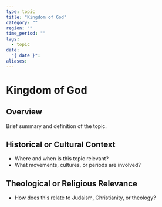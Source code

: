 ```yaml
---
type: topic
title: "Kingdom of God"
category: ""
region: ""
time_period: ""
tags:
  - topic
date:
  "{ date }": 
aliases:
---
```


# Kingdom of God

## Overview

Brief summary and definition of the topic.

## Historical or Cultural Context

- Where and when is this topic relevant?
- What movements, cultures, or periods are involved?

## Theological or Religious Relevance

- How does this relate to Judaism, Christianity, or theology?